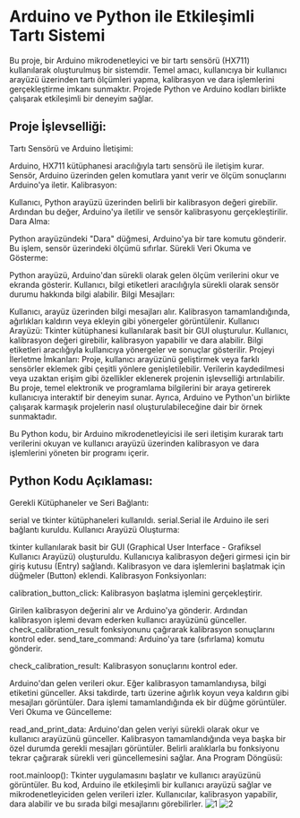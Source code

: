 # Arduino ve Python ile Etkileşimli Tartı Sistemi

Bu proje, bir Arduino mikrodenetleyici ve bir tartı sensörü (HX711) kullanılarak oluşturulmuş bir sistemdir. Temel amacı, kullanıcıya bir kullanıcı arayüzü üzerinden tartı ölçümleri yapma, kalibrasyon ve dara işlemlerini gerçekleştirme imkanı sunmaktır. Projede Python ve Arduino kodları birlikte çalışarak etkileşimli bir deneyim sağlar.

## Proje İşlevselliği:
Tartı Sensörü ve Arduino İletişimi:

Arduino, HX711 kütüphanesi aracılığıyla tartı sensörü ile iletişim kurar.
Sensör, Arduino üzerinden gelen komutlara yanıt verir ve ölçüm sonuçlarını Arduino'ya iletir.
Kalibrasyon:

Kullanıcı, Python arayüzü üzerinden belirli bir kalibrasyon değeri girebilir.
Ardından bu değer, Arduino'ya iletilir ve sensör kalibrasyonu gerçekleştirilir.
Dara Alma:

Python arayüzündeki "Dara" düğmesi, Arduino'ya bir tare komutu gönderir.
Bu işlem, sensör üzerindeki ölçümü sıfırlar.
Sürekli Veri Okuma ve Gösterme:

Python arayüzü, Arduino'dan sürekli olarak gelen ölçüm verilerini okur ve ekranda gösterir.
Kullanıcı, bilgi etiketleri aracılığıyla sürekli olarak sensör durumu hakkında bilgi alabilir.
Bilgi Mesajları:

Kullanıcı, arayüz üzerinden bilgi mesajları alır.
Kalibrasyon tamamlandığında, ağırlıkları kaldırın veya ekleyin gibi yönergeler görüntülenir.
Kullanıcı Arayüzü:
Tkinter kütüphanesi kullanılarak basit bir GUI oluşturulur.
Kullanıcı, kalibrasyon değeri girebilir, kalibrasyon yapabilir ve dara alabilir.
Bilgi etiketleri aracılığıyla kullanıcıya yönergeler ve sonuçlar gösterilir.
Projeyi İlerletme İmkanları:
Proje, kullanıcı arayüzünü geliştirmek veya farklı sensörler eklemek gibi çeşitli yönlere genişletilebilir.
Verilerin kaydedilmesi veya uzaktan erişim gibi özellikler eklenerek projenin işlevselliği artırılabilir.
Bu proje, temel elektronik ve programlama bilgilerini bir araya getirerek kullanıcıya interaktif bir deneyim sunar. Ayrıca, Arduino ve Python'un birlikte çalışarak karmaşık projelerin nasıl oluşturulabileceğine dair bir örnek sunmaktadır.


Bu Python kodu, bir Arduino mikrodenetleyicisi ile seri iletişim kurarak tartı verilerini okuyan ve kullanıcı arayüzü üzerinden kalibrasyon ve dara işlemlerini yöneten bir programı içerir.

## Python Kodu Açıklaması:
Gerekli Kütüphaneler ve Seri Bağlantı:

serial ve tkinter kütüphaneleri kullanıldı.
serial.Serial ile Arduino ile seri bağlantı kuruldu.
Kullanıcı Arayüzü Oluşturma:

tkinter kullanılarak basit bir GUI (Graphical User Interface - Grafiksel Kullanıcı Arayüzü) oluşturuldu.
Kullanıcıya kalibrasyon değeri girmesi için bir giriş kutusu (Entry) sağlandı.
Kalibrasyon ve dara işlemlerini başlatmak için düğmeler (Button) eklendi.
Kalibrasyon Fonksiyonları:

calibration_button_click: Kalibrasyon başlatma işlemini gerçekleştirir.

Girilen kalibrasyon değerini alır ve Arduino'ya gönderir.
Ardından kalibrasyon işlemi devam ederken kullanıcı arayüzünü günceller.
check_calibration_result fonksiyonunu çağırarak kalibrasyon sonuçlarını kontrol eder.
send_tare_command: Arduino'ya tare (sıfırlama) komutu gönderir.

check_calibration_result: Kalibrasyon sonuçlarını kontrol eder.

Arduino'dan gelen verileri okur.
Eğer kalibrasyon tamamlandıysa, bilgi etiketini günceller.
Aksi takdirde, tartı üzerine ağırlık koyun veya kaldırın gibi mesajları görüntüler.
Dara işlemi tamamlandığında ek bir düğme görüntüler.
Veri Okuma ve Güncelleme:

read_and_print_data: Arduino'dan gelen veriyi sürekli olarak okur ve kullanıcı arayüzünü günceller.
Kalibrasyon tamamlandığında veya başka bir özel durumda gerekli mesajları görüntüler.
Belirli aralıklarla bu fonksiyonu tekrar çağırarak sürekli veri güncellemesini sağlar.
Ana Program Döngüsü:

root.mainloop(): Tkinter uygulamasını başlatır ve kullanıcı arayüzünü görüntüler.
Bu kod, Arduino ile etkileşimli bir kullanıcı arayüzü sağlar ve mikrodenetleyiciden gelen verileri izler. Kullanıcılar, kalibrasyon yapabilir, dara alabilir ve bu sırada bilgi mesajlarını görebilirler.
![1](https://github.com/recepuysal/Weight-view-with-HX711-Loadcell-with-Arduino/assets/148240525/e9fa7d53-e3d7-43a6-822d-5ed5d0a1ebfe)
![2](https://github.com/recepuysal/Weight-view-with-HX711-Loadcell-with-Arduino/assets/148240525/c9ce801f-5179-44cc-a031-497657ba39b0)

